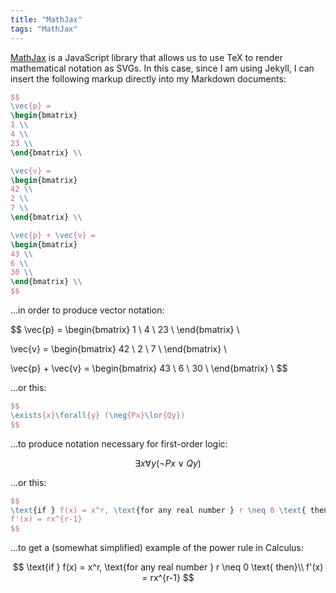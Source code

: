 ```yaml
---
title: "MathJax"
tags: "MathJax"
---
```


[MathJax](https://www.mathjax.org/) is a JavaScript library that allows us to use TeX to render mathematical notation as SVGs. In this case, since I am using Jekyll, I can insert the following markup directly into my Markdown documents:

```tex
$$
\vec{p} =
\begin{bmatrix}
1 \\
4 \\
23 \\
\end{bmatrix} \\

\vec{v} =
\begin{bmatrix}
42 \\
2 \\
7 \\
\end{bmatrix} \\

\vec{p} + \vec{v} =
\begin{bmatrix}
43 \\
6 \\
30 \\
\end{bmatrix} \\
$$
```

...in order to produce vector notation:

$$
\vec{p} =
\begin{bmatrix}
1 \\
4 \\
23 \\
\end{bmatrix} \\

\vec{v} =
\begin{bmatrix}
42 \\
2 \\
7 \\
\end{bmatrix} \\

\vec{p} + \vec{v} =
\begin{bmatrix}
43 \\
6 \\
30 \\
\end{bmatrix} \\
$$

...or this:

```tex
$$
\exists{x}\forall{y} (\neg{Px}\lor{Qy})
$$
```

...to produce notation necessary for first-order logic:

$$
\exists{x}\forall{y} (\neg{Px}\lor{Qy})
$$

...or this:

```tex
$$
\text{if } f(x) = x^r, \text{for any real number } r \neq 0 \text{ then}\\
f'(x) = rx^{r-1}
$$
```

...to get a (somewhat simplified) example of the power rule in Calculus:

$$
\text{if } f(x) = x^r, \text{for any real number } r \neq 0 \text{ then}\\
f'(x) = rx^{r-1}
$$
